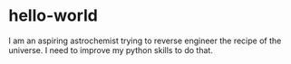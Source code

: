 # hello-world

I am an aspiring astrochemist trying to reverse engineer the recipe of the universe. I need to improve my python skills to do that.
